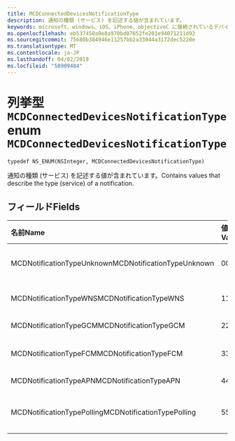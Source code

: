 ```yaml
---
title: MCDConnectedDevicesNotificationType
description: 通知の種類 (サービス) を記述する値が含まれています。
keywords: microsoft、windows、iOS、iPhone、objectiveC に接続されているデバイス、プロジェクトのローマ
ms.openlocfilehash: eb537450a9e8a970bd07652fe201e94071211d92
ms.sourcegitcommit: 75680b384946e11257bb2a33044a3172dec5220e
ms.translationtype: MT
ms.contentlocale: ja-JP
ms.lasthandoff: 04/02/2019
ms.locfileid: "58909484"
---
```

# <a name="enum-mcdconnecteddevicesnotificationtype"></a><span data-ttu-id="f639d-104">列挙型 `MCDConnectedDevicesNotificationType`</span><span class="sxs-lookup"><span data-stu-id="f639d-104">enum `MCDConnectedDevicesNotificationType`</span></span>

```
typedef NS_ENUM(NSInteger, MCDConnectedDevicesNotificationType)
```  
<span data-ttu-id="f639d-105">通知の種類 (サービス) を記述する値が含まれています。</span><span class="sxs-lookup"><span data-stu-id="f639d-105">Contains values that describe the type (service) of a notification.</span></span>

## <a name="fields"></a><span data-ttu-id="f639d-106">フィールド</span><span class="sxs-lookup"><span data-stu-id="f639d-106">Fields</span></span>

| <span data-ttu-id="f639d-107">名前</span><span class="sxs-lookup"><span data-stu-id="f639d-107">Name</span></span>                              |   <span data-ttu-id="f639d-108">値</span><span class="sxs-lookup"><span data-stu-id="f639d-108">Value</span></span>     | <span data-ttu-id="f639d-109">説明</span><span class="sxs-lookup"><span data-stu-id="f639d-109">Description</span></span> |
|:----------------------------------|:------|:-------------------------------|
| <span data-ttu-id="f639d-110">MCDNotificationTypeUnknown</span><span class="sxs-lookup"><span data-stu-id="f639d-110">MCDNotificationTypeUnknown</span></span> | <span data-ttu-id="f639d-111">0</span><span class="sxs-lookup"><span data-stu-id="f639d-111">0</span></span> | <span data-ttu-id="f639d-112">ConnectedDevicesNotificationType が不明です。</span><span class="sxs-lookup"><span data-stu-id="f639d-112">ConnectedDevicesNotificationType is unknown.</span></span> |
| <span data-ttu-id="f639d-113">MCDNotificationTypeWNS</span><span class="sxs-lookup"><span data-stu-id="f639d-113">MCDNotificationTypeWNS</span></span> | <span data-ttu-id="f639d-114">1</span><span class="sxs-lookup"><span data-stu-id="f639d-114">1</span></span> | <span data-ttu-id="f639d-115">Windows プッシュ通知サービス。</span><span class="sxs-lookup"><span data-stu-id="f639d-115">Windows Push Notification Services.</span></span> |
| <span data-ttu-id="f639d-116">MCDNotificationTypeGCM</span><span class="sxs-lookup"><span data-stu-id="f639d-116">MCDNotificationTypeGCM</span></span> | <span data-ttu-id="f639d-117">2</span><span class="sxs-lookup"><span data-stu-id="f639d-117">2</span></span> | <span data-ttu-id="f639d-118">Google のクラウド メッセージングします。</span><span class="sxs-lookup"><span data-stu-id="f639d-118">Google Cloud Messaging.</span></span> |
| <span data-ttu-id="f639d-119">MCDNotificationTypeFCM</span><span class="sxs-lookup"><span data-stu-id="f639d-119">MCDNotificationTypeFCM</span></span> | <span data-ttu-id="f639d-120">3</span><span class="sxs-lookup"><span data-stu-id="f639d-120">3</span></span> | <span data-ttu-id="f639d-121">Firebase クラウド メッセージングのします。</span><span class="sxs-lookup"><span data-stu-id="f639d-121">Firebase Cloud Messaging.</span></span>|
| <span data-ttu-id="f639d-122">MCDNotificationTypeAPN</span><span class="sxs-lookup"><span data-stu-id="f639d-122">MCDNotificationTypeAPN</span></span> | <span data-ttu-id="f639d-123">4</span><span class="sxs-lookup"><span data-stu-id="f639d-123">4</span></span> | <span data-ttu-id="f639d-124">Apple Push Notification Service。</span><span class="sxs-lookup"><span data-stu-id="f639d-124">Apple Push Notification Service.</span></span> |
| <span data-ttu-id="f639d-125">MCDNotificationTypePolling</span><span class="sxs-lookup"><span data-stu-id="f639d-125">MCDNotificationTypePolling</span></span> | <span data-ttu-id="f639d-126">5</span><span class="sxs-lookup"><span data-stu-id="f639d-126">5</span></span> | <span data-ttu-id="f639d-127">クラウド通知サービス。受信応答の代わりにポーリングします。</span><span class="sxs-lookup"><span data-stu-id="f639d-127">No cloud notification service; instead poll for incoming responses.</span></span> |
